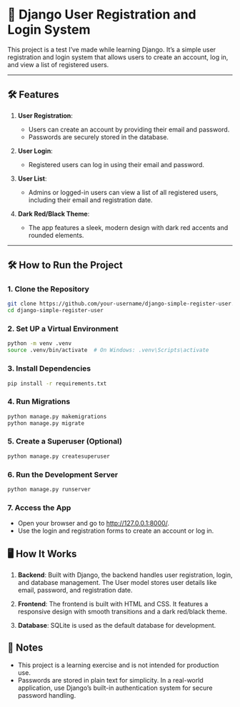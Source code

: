 # 🚀 Django User Registration and Login System

This project is a test I’ve made while learning Django. It’s a simple user registration and login system that allows users to create an account, log in, and view a list of registered users.

---

## 🛠️ Features

1. **User Registration**:
   - Users can create an account by providing their email and password.
   - Passwords are securely stored in the database.

2. **User Login**:
   - Registered users can log in using their email and password.

3. **User List**:
   - Admins or logged-in users can view a list of all registered users, including their email and registration date.

4. **Dark Red/Black Theme**:
   - The app features a sleek, modern design with dark red accents and rounded elements.

---

## 🛠️ How to Run the Project

### 1. **Clone the Repository**
```bash
git clone https://github.com/your-username/django-simple-register-user.git
cd django-simple-register-user
```

### 2. Set UP a Virtual Environment
```bash
python -m venv .venv
source .venv/bin/activate  # On Windows: .venv\Scripts\activate
```

### 3. Install Dependencies
```bash
pip install -r requirements.txt
```

### 4. Run Migrations
```bash
python manage.py makemigrations
python manage.py migrate
```

### 5. Create a Superuser (Optional)
```bash
python manage.py createsuperuser
```

### 6. Run the Development Server
```bash
python manage.py runserver
```

### 7. Access the App
- Open your browser and go to http://127.0.0.1:8000/. 
- Use the login and registration forms to create an account or log in.

## 🖥️ How It Works
1. **Backend**:
Built with Django, the backend handles user registration, login, and database management.
The User model stores user details like email, password, and registration date.

2. **Frontend**:
The frontend is built with HTML and CSS.
It features a responsive design with smooth transitions and a dark red/black theme.

3. **Database**:
SQLite is used as the default database for development.

## 📝 Notes
- This project is a learning exercise and is not intended for production use.
- Passwords are stored in plain text for simplicity. In a real-world application, use Django’s built-in authentication system for secure password handling.

